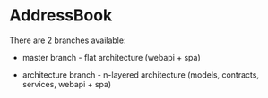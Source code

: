# AddressBook

There are 2 branches available:

 - master branch - flat architecture (webapi + spa)

 - architecture branch - n-layered architecture (models, contracts, services, webapi + spa)

